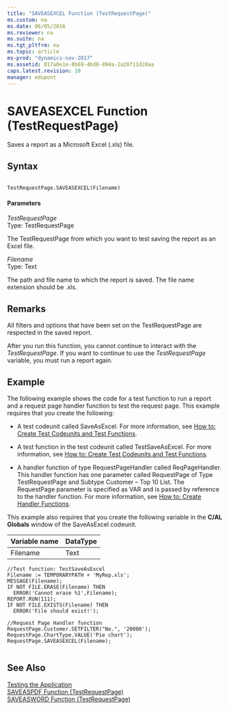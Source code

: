 ```yaml
---
title: "SAVEASEXCEL Function (TestRequestPage)"
ms.custom: na
ms.date: 06/05/2016
ms.reviewer: na
ms.suite: na
ms.tgt_pltfrm: na
ms.topic: article
ms-prod: "dynamics-nav-2017"
ms.assetid: 817a0e1e-8b69-4bd8-894a-2a26f11d28aa
caps.latest.revision: 10
manager: edupont
---
```

# SAVEASEXCEL Function (TestRequestPage)
Saves a report as a Microsoft Excel \(.xls\) file.  
  
## Syntax  
  
```  
  
TestRequestPage.SAVEASEXCEL(Filename)  
```  
  
#### Parameters  
 *TestRequestPage*  
 Type: TestRequestPage  
  
 The TestRequestPage from which you want to test saving the report as an Excel file.  
  
 *Filename*  
 Type: Text  
  
 The path and file name to which the report is saved. The file name extension should be .xls.  
  
## Remarks  
 All filters and options that have been set on the TestRequestPage are respected in the saved report.  
  
 After you run this function, you cannot continue to interact with the *TestRequestPage*. If you want to continue to use the *TestRequestPage* variable, you must run a report again.  
  
## Example  
 The following example shows the code for a test function to run a report and a request page handler function to test the request page. This example requires that you create the following:  
  
-   A test codeunit called SaveAsExcel. For more information, see [How to: Create Test Codeunits and Test Functions](../Topic/How%20to:%20Create%20Test%20Codeunits%20and%20Test%20Functions.md).  
  
-   A test function in the test codeunit called TestSaveAsExcel. For more information, see [How to: Create Test Codeunits and Test Functions](../Topic/How%20to:%20Create%20Test%20Codeunits%20and%20Test%20Functions.md).  
  
-   A handler function of type RequestPageHandler called ReqPageHandler. This handler function has one parameter called RequestPage of Type TestRequestPage and Subtype Customer – Top 10 List. The RequestPage parameter is specified as VAR and is passed by reference to the handler function. For more information, see [How to: Create Handler Functions](../Topic/How%20to:%20Create%20Handler%20Functions.md).  
  
 This example also requires that you create the following variable in the **C\/AL Globals** window of the SaveAsExcel codeunit.  
  
|Variable name|DataType|  
|-------------------|--------------|  
|Filename|Text|  
  
```  
//Test function: TestSaveAsExcel  
Filename := TEMPORARYPATH + 'MyRep.xls';  
MESSAGE(Filename);  
IF NOT FILE.ERASE(Filename) THEN  
  ERROR('Cannot erase %1',Filename);  
REPORT.RUN(111);  
IF NOT FILE.EXISTS(Filename) THEN  
  ERROR('File should exist!');  
  
//Request Page Handler function  
RequestPage.Customer.SETFILTER("No.", '20000');  
RequestPage.ChartType.VALUE('Pie chart');  
RequestPage.SAVEASEXCEL(Filename);  
  
```  
  
## See Also  
 [Testing the Application](Testing-the-Application.md)   
 [SAVEASPDF Function \(TestRequestPage\)](SAVEASPDF-Function--TestRequestPage-.md)   
 [SAVEASWORD Function \(TestRequestPage\)](SAVEASWORD-Function--TestRequestPage-.md)